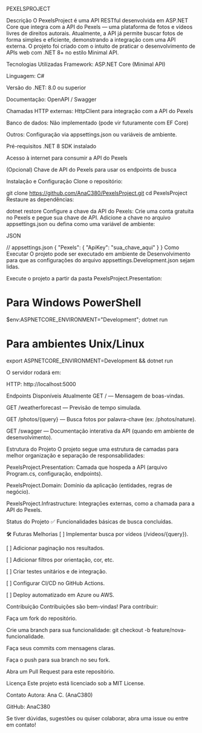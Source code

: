 PEXELSPROJECT


Descrição
O PexelsProject é uma API RESTful desenvolvida em ASP.NET Core que integra com a API do Pexels — uma plataforma de fotos e vídeos livres de direitos autorais. Atualmente, a API já permite buscar fotos de forma simples e eficiente, demonstrando a integração com uma API externa. O projeto foi criado com o intuito de praticar o desenvolvimento de APIs web com .NET 8+ no estilo Minimal API.

Tecnologias Utilizadas
Framework: ASP.NET Core (Minimal API)

Linguagem: C#

Versão do .NET: 8.0 ou superior

Documentação: OpenAPI / Swagger

Chamadas HTTP externas: HttpClient para integração com a API do Pexels

Banco de dados: Não implementado (pode vir futuramente com EF Core)

Outros: Configuração via appsettings.json ou variáveis de ambiente.

Pré-requisitos
.NET 8 SDK instalado

Acesso à internet para consumir a API do Pexels

(Opcional) Chave de API do Pexels para usar os endpoints de busca

Instalação e Configuração
Clone o repositório:


git clone https://github.com/AnaC380/PexelsProject.git
cd PexelsProject
Restaure as dependências:


dotnet restore
Configure a chave da API do Pexels:
Crie uma conta gratuita no Pexels e pegue sua chave de API. Adicione a chave no arquivo appsettings.json ou defina como uma variável de ambiente:

JSON

// appsettings.json
{
  "Pexels": {
    "ApiKey": "sua_chave_aqui"
  }
}
Como Executar
O projeto pode ser executado em ambiente de Desenvolvimento para que as configurações do arquivo appsettings.Development.json sejam lidas.

Execute o projeto a partir da pasta PexelsProject.Presentation:

# Para Windows PowerShell
$env:ASPNETCORE_ENVIRONMENT="Development"; dotnet run

# Para ambientes Unix/Linux
export ASPNETCORE_ENVIRONMENT=Development && dotnet run

O servidor rodará em:

HTTP: http://localhost:5000

Endpoints Disponíveis Atualmente
GET / — Mensagem de boas-vindas.

GET /weatherforecast — Previsão de tempo simulada.

GET /photos/{query} — Busca fotos por palavra-chave (ex: /photos/nature).

GET /swagger — Documentação interativa da API (quando em ambiente de desenvolvimento).

Estrutura do Projeto
O projeto segue uma estrutura de camadas para melhor organização e separação de responsabilidades:

PexelsProject.Presentation: Camada que hospeda a API (arquivo Program.cs, configuração, endpoints).

PexelsProject.Domain: Domínio da aplicação (entidades, regras de negócio).

PexelsProject.Infrastructure: Integrações externas, como a chamada para a API do Pexels.

Status do Projeto
✅ Funcionalidades básicas de busca concluídas.

🛠️ Futuras Melhorias
[ ] Implementar busca por vídeos (/videos/{query}).

[ ] Adicionar paginação nos resultados.

[ ] Adicionar filtros por orientação, cor, etc.

[ ] Criar testes unitários e de integração.

[ ] Configurar CI/CD no GitHub Actions.

[ ] Deploy automatizado em Azure ou AWS.

Contribuição
Contribuições são bem-vindas! Para contribuir:

Faça um fork do repositório.

Crie uma branch para sua funcionalidade: git checkout -b feature/nova-funcionalidade.

Faça seus commits com mensagens claras.

Faça o push para sua branch no seu fork.

Abra um Pull Request para este repositório.

Licença
Este projeto está licenciado sob a MIT License.

Contato
Autora: Ana C. (AnaC380)

GitHub: AnaC380

Se tiver dúvidas, sugestões ou quiser colaborar, abra uma issue ou entre em contato!
